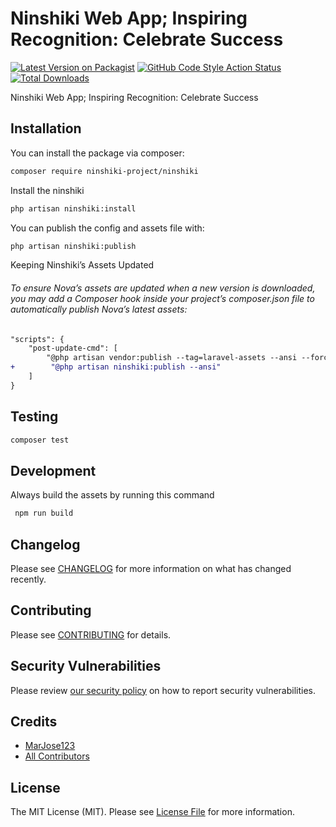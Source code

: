 # Ninshiki Web App; Inspiring Recognition: Celebrate Success

[![Latest Version on Packagist](https://img.shields.io/packagist/v/ninshiki-project/ninshiki.svg?style=flat-square)](https://packagist.org/packages/ninshiki-project/ninshiki)
[![GitHub Code Style Action Status](https://img.shields.io/github/actions/workflow/status/ninshiki-project/ninshiki/fix-php-code-style-issues.yml?branch=main&label=code%20style&style=flat-square)](https://github.com/ninshiki-project/ninshiki/actions?query=workflow%3A"Fix+PHP+code+style+issues"+branch%3Amain)
[![Total Downloads](https://img.shields.io/packagist/dt/ninshiki-project/ninshiki.svg?style=flat-square)](https://packagist.org/packages/ninshiki-project/ninshiki)

Ninshiki Web App; Inspiring Recognition: Celebrate Success


## Installation

You can install the package via composer:

```bash
composer require ninshiki-project/ninshiki
```

Install the ninshiki
```bash
php artisan ninshiki:install
```

You can publish the config and assets file with:

```bash
php artisan ninshiki:publish
```

Keeping Ninshiki’s Assets Updated
###### _To ensure Nova’s assets are updated when a new version is downloaded, you may add a Composer hook inside your project’s composer.json file to automatically publish Nova’s latest assets:_
```diff
"scripts": {
    "post-update-cmd": [
        "@php artisan vendor:publish --tag=laravel-assets --ansi --force",
+        "@php artisan ninshiki:publish --ansi"
    ]
}
```

## Testing

```bash
composer test
```

## Development

Always build the assets by running this command
```bash
 npm run build
```

## Changelog

Please see [CHANGELOG](CHANGELOG.md) for more information on what has changed recently.

## Contributing

Please see [CONTRIBUTING](CONTRIBUTING.md) for details.

## Security Vulnerabilities

Please review [our security policy](../../security/policy) on how to report security vulnerabilities.

## Credits

- [MarJose123](https://github.com/ninshiki-project)
- [All Contributors](../../contributors)

## License

The MIT License (MIT). Please see [License File](LICENSE.md) for more information.
